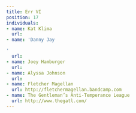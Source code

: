 ```yaml
---
title: Err VI
position: 17
individuals:
- name: Kat Klima
  url: 
- name: 'Danny Jay

'
  url: 
- name: Joey Hamburger
  url: 
- name: Alyssa Johnson
  url: 
- name: Fletcher Magellan
  url: http://fletchermagellan.bandcamp.com
- name: The Gentleman’s Anti-Temperance League
  url: http://www.thegatl.com/
---
```


